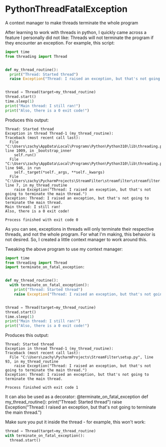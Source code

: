 # PythonThreadFatalException
A context manager to make threads terminate the whole program


After learning to work with threads in python, I quickly came across a feature I personally did not like: Threads will not terminate the program if they encounter an exception. For example, this script:

```py
import time
from threading import Thread


def my_thread_routine():
  print("Thread: Started thread")
  raise Exception("Thread: I raised an exception, but that's not going to terminate the main thread.")


thread = Thread(target=my_thread_routine)
thread.start()
time.sleep(1)
print("Main thread: I still ran!")
print("Also, there is a 0 exit code!")
```

Produces this output:

```
Thread: Started thread
Exception in thread Thread-1 (my_thread_routine):
Traceback (most recent call last):
  File "C:\Users\zachy\AppData\Local\Programs\Python\Python310\lib\threading.py", line 1009, in _bootstrap_inner
    self.run()
  File "C:\Users\zachy\AppData\Local\Programs\Python\Python310\lib\threading.py", line 946, in run
    self._target(*self._args, **self._kwargs)
  File "C:\Users\zachy\PycharmProjects\StreamFilter\streamfilter\streamfilter.py", line 7, in my_thread_routine
    raise Exception("Thread: I raised an exception, but that's not going to terminate the main thread.")
Exception: Thread: I raised an exception, but that's not going to terminate the main thread.
Main thread: I still ran!
Also, there is a 0 exit code!

Process finished with exit code 0

```

As you can see, exceptions in threads will only terminate their respective threads, and not the whole program. For what I'm making, this behavior is not desired. So, I created a little context manager to work around this.

Tweaking the above program to use my context manager:

```py
import time
from threading import Thread
import terminate_on_fatal_exception:


def my_thread_routine():
  with terminate_on_fatal_exception():
    print("Thread: Started thread")
    raise Exception("Thread: I raised an exception, but that's not going to terminate the main thread.")


thread = Thread(target=my_thread_routine)
thread.start()
time.sleep(1)
print("Main thread: I still ran!")
print("Also, there is a 0 exit code!")
```

Produces this output:

```
Thread: Started thread
Exception in thread Thread-1 (my_thread_routine):
Traceback (most recent call last):
  File "C:\Users\zachy\PycharmProjects\StreamFilter\setup.py", line 93, in my_thread_routine
    raise Exception("Thread: I raised an exception, but that's not going to terminate the main thread.")
Exception: Thread: I raised an exception, but that's not going to terminate the main thread.

Process finished with exit code 1
```

It can also be used as a decorator:
@terminate_on_fatal_exception
def my_thread_routine():
  print("Thread: Started thread")
  raise Exception("Thread: I raised an exception, but that's not going to terminate the main thread.")

Make sure you put it inside the thread - for example, this won't work:

```py
thread = Thread(target=my_thread_routine)
with terminate_on_fatal_exception():
  thread.start()
```
